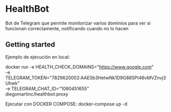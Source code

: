 # HealthBot

Bot de Telegram que permite monitorizar varios dominios para ver si funcionan correctamente, notificando cuando no lo hacen

## Getting started

Ejemplo de ejecución en local:

docker run -e HEALTH_CHECK_DOMAINS="https://www.google.com" \
 -e TELEGRAM_TOKEN="7829620002:AAE0b3HetwNk1D9G885Pt46vMVZnvj3Uhwk" \
 -e TELEGRAM_CHAT_ID="1080451655" \
 diegomartinc/healthbot:proxy

Ejecutar con DOCKER COMPOSE:
docker-compose up -d
